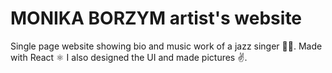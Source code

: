 # MONIKA BORZYM artist's website
Single page website showing bio and music work of a jazz singer 🎤🎷.
Made with React ⚛️ I also designed the UI and made pictures ✌️.
